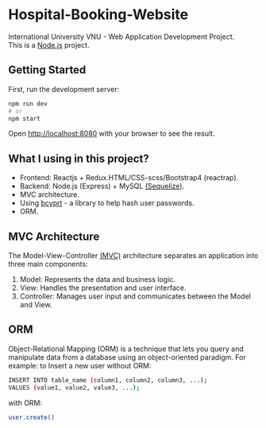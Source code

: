 # Hospital-Booking-Website
International University VNU - Web Application Development Project.  
This is a [Node.js](https://nodejs.org/) project.

## Getting Started

First, run the development server:

```bash
npm run dev
# or
npm start
```

Open [http://localhost:8080](http://localhost:8080) with your browser to see the result.

## What I using in this project?
- Frontend: Reactjs + Redux.HTML/CSS-scss/Bootstrap4 (reactrap).
- Backend: Node.js (Express) + MySQL [(Sequelize)](https://sequelize.org/).
- MVC architecture.
- Using [bcyprt](https://www.npmjs.com/package/bcrypt) - a library to help hash user passwords.
- ORM.

## MVC Architecture
The Model-View-Controller [(MVC)](https://www.geeksforgeeks.org/mvc-framework-introduction/) architecture separates an application into three main components:
1. Model: Represents the data and business logic.
2. View: Handles the presentation and user interface.
3. Controller: Manages user input and communicates between the Model and View.

## ORM
Object-Relational Mapping (ORM) is a technique that lets you query and manipulate data from a database using an object-oriented paradigm.
For example: to Insert a new user 
without ORM:
```bash
INSERT INTO table_name (column1, column2, column3, ...);
VALUES (value1, value2, value3, ...);
```
with ORM:
```bash
user.create()
```
